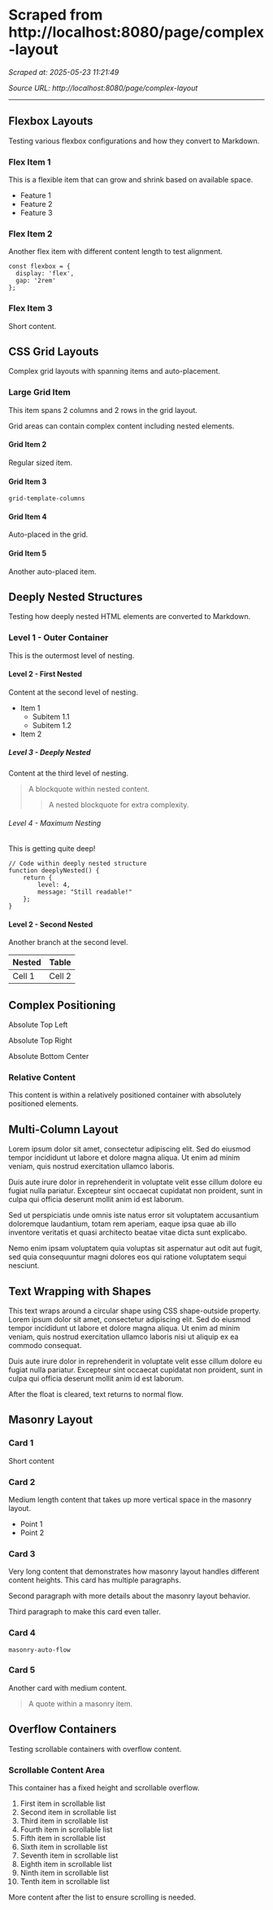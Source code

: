 # Scraped from http://localhost:8080/page/complex-layout

*Scraped at: 2025-05-23 11:21:49*

*Source URL: http://localhost:8080/page/complex-layout*

---


## Flexbox Layouts

Testing various flexbox configurations and how they convert to Markdown.

### Flex Item 1

This is a flexible item that can grow and shrink based on available space.

- Feature 1
- Feature 2
- Feature 3

### Flex Item 2

Another flex item with different content length to test alignment.

```
const flexbox = {
  display: 'flex',
  gap: '2rem'
};
```

### Flex Item 3

Short content.




## CSS Grid Layouts

Complex grid layouts with spanning items and auto-placement.

### Large Grid Item

This item spans 2 columns and 2 rows in the grid layout.

Grid areas can contain complex content including nested elements.


#### Grid Item 2

Regular sized item.


#### Grid Item 3

`grid-template-columns`

#### Grid Item 4

Auto-placed in the grid.


#### Grid Item 5

Another auto-placed item.




## Deeply Nested Structures

Testing how deeply nested HTML elements are converted to Markdown.

### Level 1 - Outer Container

This is the outermost level of nesting.

#### Level 2 - First Nested

Content at the second level of nesting.

- Item 1
  - Subitem 1.1
  - Subitem 1.2
- Item 2

##### Level 3 - Deeply Nested

Content at the third level of nesting.

> A blockquote within nested content.
> 
> > A nested blockquote for extra complexity.

###### Level 4 - Maximum Nesting

This is getting quite deep!

```
// Code within deeply nested structure
function deeplyNested() {
    return {
        level: 4,
        message: "Still readable!"
    };
}
```



#### Level 2 - Second Nested

Another branch at the second level.

| Nested | Table |
| --- | --- |
| Cell 1 | Cell 2 |




## Complex Positioning

Absolute Top Left


Absolute Top Right


Absolute Bottom Center


### Relative Content

This content is within a relatively positioned container with absolutely positioned elements.




## Multi-Column Layout

Lorem ipsum dolor sit amet, consectetur adipiscing elit. Sed do eiusmod tempor incididunt ut labore et dolore magna aliqua. Ut enim ad minim veniam, quis nostrud exercitation ullamco laboris.

Duis aute irure dolor in reprehenderit in voluptate velit esse cillum dolore eu fugiat nulla pariatur. Excepteur sint occaecat cupidatat non proident, sunt in culpa qui officia deserunt mollit anim id est laborum.

Sed ut perspiciatis unde omnis iste natus error sit voluptatem accusantium doloremque laudantium, totam rem aperiam, eaque ipsa quae ab illo inventore veritatis et quasi architecto beatae vitae dicta sunt explicabo.

Nemo enim ipsam voluptatem quia voluptas sit aspernatur aut odit aut fugit, sed quia consequuntur magni dolores eos qui ratione voluptatem sequi nesciunt.



## Text Wrapping with Shapes

This text wraps around a circular shape using CSS shape-outside property. Lorem ipsum dolor sit amet, consectetur adipiscing elit. Sed do eiusmod tempor incididunt ut labore et dolore magna aliqua. Ut enim ad minim veniam, quis nostrud exercitation ullamco laboris nisi ut aliquip ex ea commodo consequat.

Duis aute irure dolor in reprehenderit in voluptate velit esse cillum dolore eu fugiat nulla pariatur. Excepteur sint occaecat cupidatat non proident, sunt in culpa qui officia deserunt mollit anim id est laborum.

After the float is cleared, text returns to normal flow.


## Masonry Layout

### Card 1

Short content


### Card 2

Medium length content that takes up more vertical space in the masonry layout.

- Point 1
- Point 2

### Card 3

Very long content that demonstrates how masonry layout handles different content heights. This card has multiple paragraphs.

Second paragraph with more details about the masonry layout behavior.

Third paragraph to make this card even taller.


### Card 4

`masonry-auto-flow`

### Card 5

Another card with medium content.

> A quote within a masonry item.




## Overflow Containers

Testing scrollable containers with overflow content.

### Scrollable Content Area

This container has a fixed height and scrollable overflow.

1. First item in scrollable list
2. Second item in scrollable list
3. Third item in scrollable list
4. Fourth item in scrollable list
5. Fifth item in scrollable list
6. Sixth item in scrollable list
7. Seventh item in scrollable list
8. Eighth item in scrollable list
9. Ninth item in scrollable list
10. Tenth item in scrollable list

More content after the list to ensure scrolling is needed.






